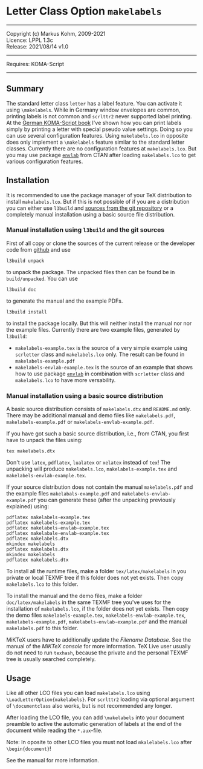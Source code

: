 # Letter Class Option `makelabels`

----------------------------------------------------------------------------

Copyright (c) Markus Kohm, 2009-2021  
Licence: LPPL 1.3c  
Release: 2021/08/14 v1.0

----------------------------------------------------------------------------

Requires: KOMA-Script

----------------------------------------------------------------------------

## Summary

The standard letter class `letter` has a label feature. You can activate it 
using `\makelabels`.  While in Germany window envelopes are common, printing
labels is not common and `scrlttr2` never supported label printing.  At the
[German KOMA-Script book](https://komascript.de/komascriptbuch) I've shown
how you can print labels simply by printing a letter with special pseudo
value settings.  Doing so you can use several configuration features.  Using
`makelabels.lco` in opposite does only implement a `\makelabels` feature
similar to the standard letter classes.  Currently there are no
configuration features at `makelabels.lco`.  But you may use package
[`envlab`](https://www.ctan.org/pkg/envlab) from CTAN after loading
`makelabels.lco` to get various configuration features.

## Installation

It is recommended to use the package manager of your TeX distribution to
install `makelabels.lco`. But if this is not possible of if you are a
distribution you can either use `l3build` and [sources from the git
repository](https://github.com/komascript/makelabels) or a completely manual
installation using a basic source file distribution.

### Manual installation using `l3build` and the git sources

First of all copy or clone the sources of the current release or the developer
code from [github](https://github.com/komascript/makelabels) and use

    l3build unpack

to unpack the package. The unpacked files then can be found be in
`build/unpacked`. You can use

    l3build doc

to generate the manual and the example PDFs.

    l3build install

to install the package locally. But this will neither install the manual nor
nor the example files. Currently there are two example files, generated by
`l3build`:

 - `makelabels-example.tex` is the source of a very simple example using
   `scrletter` class and `makelabels.lco` only. The result can be found in
   `makelabels-example.pdf`
 - `makelabels-envlab-example.tex` is the source of an example that shows
   how to use package [`envlab`](https://www.ctan.org/pkg/envlab) in
   combination with `scrletter` class and `makelabels.lco` to have more
   versability.
   
### Manual installation using a basic source distribution

A basic source distribution consists of `makelabels.dtx` and `README.md`
only. There may be additional manual and demo files like `makelabels.pdf`,
`makelabels-example.pdf` or `makelabels-envlab-example.pdf`.

If you have got such a basic source distribution, i.e., from CTAN,
you first have to unpack the files using:

    tex makelabels.dtx

Don't use `latex`, `pdflatex`, `lualatex` or `xelatex` instead of `tex`!
The unpacking will produce `makelabels.lco`, `makelabels-example.tex` and
`makelabels-envlab-example.tex`.

If your source distribution does not contain the manual `makelabels.pdf` and
the example files `makelabals-example.pdf` and `makelabels-envlab-example.pdf`
you can generate these (after the unpacking previously explained) using:

	pdflatex makelabels-example.tex
	pdflatex makelabels-example.tex
	pdflatex makelabels-envlab-example.tex
	pdflatex makelabale-envlab-example.tex
	pdflatex makelabels.dtx
	mkindex makelabels
	pdflatex makelabels.dtx
	mkindex makelabels
	pdflatex makelabels.dtx

To install all the runtime files, make a folder `tex/latex/makelabels` in you
private or local TEXMF tree if this folder does not yet exists. Then copy
`makelabels.lco` to this folder.

To install the manual and the demo files, make a folder `doc/latex/makelabels`
in the same TEXMF tree you've uses for the installation of
`makelabels.lco`, if the folder does not yet exists. Then copy the demo files
`makelabels-example.tex`, `makelabels-envlab-example.tex`,
`makelabels-example.pdf`, `makelabels-envlab-example.pdf` and the manual
`makelabels.pdf` to this folder.

 MiKTeX users have to additionally update the *Filename Database*. See the
 manual of the *MiKTeX console* for more information. TeX Live user usually do
 not need to run `texhash`, because the private and the personal TEXMF tree is
 usually searched completely.

## Usage

Like all other LCO files you can load `makelabels.lco` using
`\LoadLetterOption{makelabels}`. For `scrlttr2` loading via optional
argument of `\documentclass` also works, but is not recommended any longer.

After loading the LCO file, you can add `\makelabels` into your document
preamble to active the automatic generation of labels at the end of the
document while reading the `*.aux`-file.

Note: In oposite to other LCO files you must not load `mkalelabels.lco`
after `\begin{document}`!

See the manual for more information.
